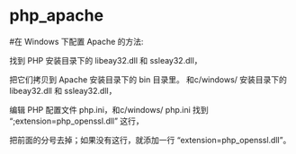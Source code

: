 php_apache
==========

#在 Windows 下配置 Apache 的方法:

找到 PHP 安装目录下的 libeay32.dll 和 ssleay32.dll，

把它们拷贝到 Apache 安装目录下的 bin 目录里。
和c/windows/ 安装目录下的 libeay32.dll 和 ssleay32.dll，

编辑 PHP 配置文件 php.ini，和c/windows/ php.ini 找到 “;extension=php_openssl.dll” 这行，

把前面的分号去掉；如果没有这行，就添加一行 “extension=php_openssl.dll”。
